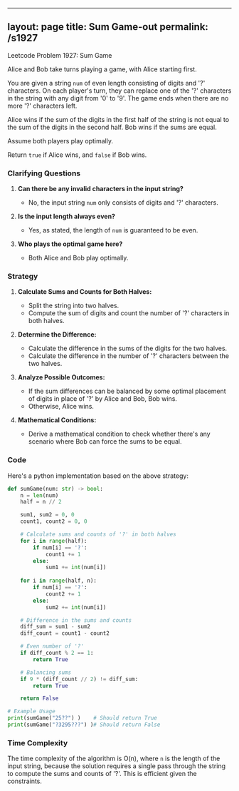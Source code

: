 
---
layout: page
title:  Sum Game-out
permalink: /s1927
---
Leetcode Problem 1927: Sum Game

Alice and Bob take turns playing a game, with Alice starting first.

You are given a string `num` of even length consisting of digits and '?' characters. On each player's turn, they can replace one of the '?' characters in the string with any digit from '0' to '9'. The game ends when there are no more '?' characters left.

Alice wins if the sum of the digits in the first half of the string is not equal to the sum of the digits in the second half. Bob wins if the sums are equal.

Assume both players play optimally.

Return `true` if Alice wins, and `false` if Bob wins.

### Clarifying Questions
1. **Can there be any invalid characters in the input string?** 
   - No, the input string `num` only consists of digits and '?' characters.

2. **Is the input length always even?**
   - Yes, as stated, the length of `num` is guaranteed to be even.

3. **Who plays the optimal game here?**
   - Both Alice and Bob play optimally.

### Strategy
1. **Calculate Sums and Counts for Both Halves:**
   - Split the string into two halves.
   - Compute the sum of digits and count the number of '?' characters in both halves.

2. **Determine the Difference:**
   - Calculate the difference in the sums of the digits for the two halves.
   - Calculate the difference in the number of '?' characters between the two halves.

3. **Analyze Possible Outcomes:**
   - If the sum differences can be balanced by some optimal placement of digits in place of '?' by Alice and Bob, Bob wins.
   - Otherwise, Alice wins.

4. **Mathematical Conditions:**
   - Derive a mathematical condition to check whether there's any scenario where Bob can force the sums to be equal.

### Code

Here's a python implementation based on the above strategy:

```python
def sumGame(num: str) -> bool:
    n = len(num)
    half = n // 2

    sum1, sum2 = 0, 0
    count1, count2 = 0, 0

    # Calculate sums and counts of '?' in both halves
    for i in range(half):
        if num[i] == '?':
            count1 += 1
        else:
            sum1 += int(num[i])
    
    for i in range(half, n):
        if num[i] == '?':
            count2 += 1
        else:
            sum2 += int(num[i])

    # Difference in the sums and counts
    diff_sum = sum1 - sum2
    diff_count = count1 - count2

    # Even number of '?'
    if diff_count % 2 == 1:
        return True

    # Balancing sums
    if 9 * (diff_count // 2) != diff_sum:
        return True

    return False

# Example Usage
print(sumGame("25??") )    # Should return True
print(sumGame("?3295???") )# Should return False
```

### Time Complexity
The time complexity of the algorithm is O(n), where `n` is the length of the input string, because the solution requires a single pass through the string to compute the sums and counts of '?'. This is efficient given the constraints.